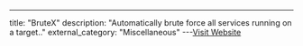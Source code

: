 ---
title: "BruteX"
description: "Automatically brute force all services running on a target.."
external_category: "Miscellaneous"
---[Visit Website](https://github.com/1N3/BruteX)

